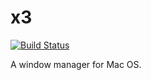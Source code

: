 # x3
[![Build Status](https://app.travis-ci.com/tmandry/x3.svg?branch=main)](https://app.travis-ci.com/github/tmandry/x3)

A window manager for Mac OS.

